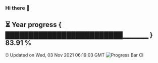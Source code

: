 ### Hi there 👋
⏳ Year progress { █████████████████████████▁▁▁▁▁ } 83.91 %
---
⏰ Updated on Wed, 03 Nov 2021 06:19:03 GMT
![Progress Bar CI](https://github.com/liununu/liununu/workflows/Progress%20Bar%20CI/badge.svg)

